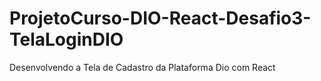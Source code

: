 # ProjetoCurso-DIO-React-Desafio3-TelaLoginDIO
 
Desenvolvendo a Tela de Cadastro da Plataforma Dio com React
